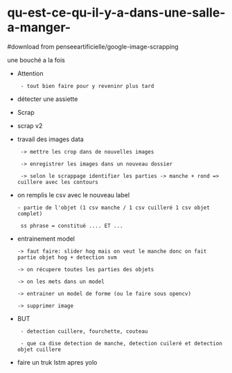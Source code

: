 # qu-est-ce-qu-il-y-a-dans-une-salle-a-manger-

#download from penseeartificielle/google-image-scrapping

une bouché a la fois

-   Attention

         - tout bien faire pour y reveninr plus tard


 -   détecter une assiette


  - Scrap
  
 
           
   - scrap v2
   

           
          
   
 
 - travail des images data 
 
        -> mettre les crop dans de nouvelles images
        
        -> enregistrer les images dans un nouveau dossier
        
        -> selon le scrappage identifier les parties -> manche + rond => cuillere avec les contours
        

        
 - on remplis le csv avec le nouveau label
  
       - partie de l'objet (1 csv manche / 1 csv cuilleré 1 csv objet complet)
        
        ss phrase = constitué .... ET ...
        
 -  entrainement model
 
        -> faut faire: slider hog mais on veut le manche donc on fait partie objet hog + detection svm
 
        -> on récupere toutes les parties des objets
        
        -> on les mets dans un model

        -> entrainer un model de forme (ou le faire sous opencv)
       
        -> supprimer image




        
 
 - BUT
 
        - detection cuillere, fourchette, couteau
        
        - que ca dise detection de manche, detection cuileré et detection objet cuillere

        
        
        
       
 - faire un truk lstm apres yolo
     
     

        
        
        
